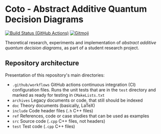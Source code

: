 # Coto - Abstract Additive Quantum Decision Diagrams

[![Build Status (GitHub Actions)](https://github.com/Firefnix/coto/workflows/CMake%20Tests/badge.svg)](https://github.com/Firefnix/coto/actions?query=workflow%3A"CMake%20Tests")
<a href="https://gitmoji.dev">
  <img
    src="https://img.shields.io/badge/gitmoji-%20😜%20😍-FFDD67.svg?style=flat-square"
    alt="Gitmoji"
  />
</a>

Theoretical research, experiments and implementation of _abstract additive quantum decision diagrams_, as part of a student research project.

## Repository architecture

Presentation of this repository's main directories:
-  `.github/workflows` GitHub actions continuous integration (CI) configuration files. Runs the unit tests that are in the `test` directory and marked as ready for testing in `CMakeLists.txt`
-  `archives` Legacy documents or code, that still should be indexed
-  `doc` Theory documents (basically, LaTeX)
-  `include` Code header files (`.h` C++ files)
-  `ref` References, code or case studies that can be used as examples
-  `src` Source code (`.cpp` C++ files, not headers)
-  `test` Test code (`.cpp` C++ files)